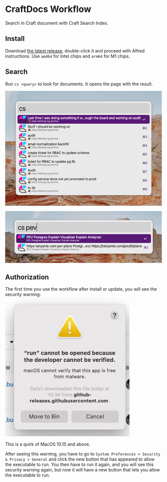 # CraftDocs Workflow

Search in Craft document with Craft Search Index.

## Install
Download
[the latest release](https://github.com/kudrykv/alfred-craftdocs-searchindex/releases/tag/v0.1.1),
double-click it and proceed with Alfred instructions.
Use `amd64` for Intel chips and `arm64` for M1 chips.

## Search
Run `cs <query>` to look for documents.
It opens the page with the result.

![](search_1.png)

![](search_2.png)

## Authorization
The first time you use the workflow after install or update, you will see the security warning:
<img alt="unidentified developer security warning" src="security_warning.jpeg" width="400">

This is a quirk of MacOS 10.15 and above.

After seeing this warning, you have to go to
`System Preferences > Security & Privacy > General`
and click the new button that has appeared to allow the executable to run.
You then have to run it again, and you will see this security warning again,
but now it will have a new button that lets you allow the executable to run.
